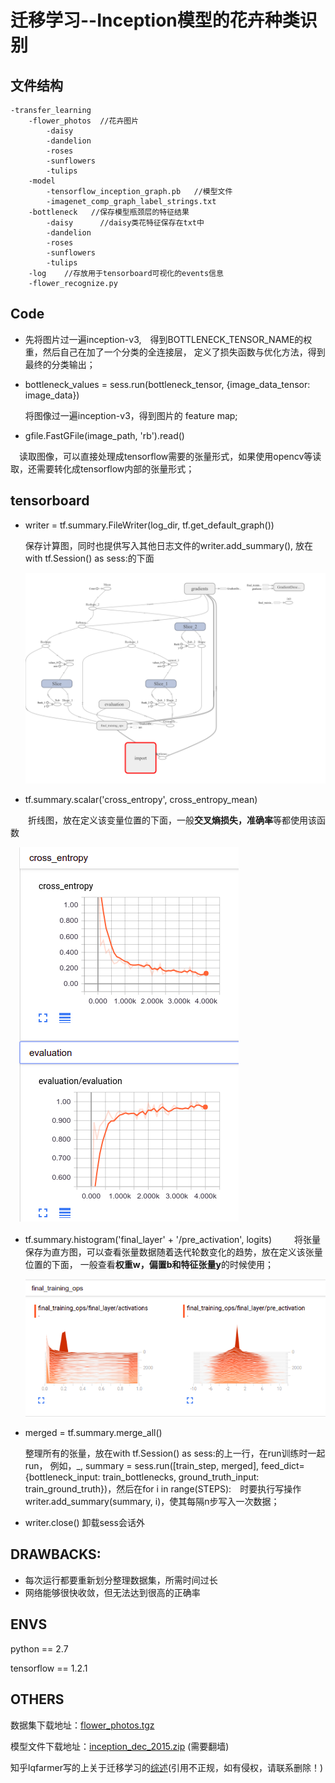 # 迁移学习--Inception模型的花卉种类识别

## 文件结构
```
-transfer_learning
	-flower_photos	//花卉图片
		-daisy		
		-dandelion		
		-roses		
		-sunflowers		
		-tulips		
	-model
		-tensorflow_inception_graph.pb   //模型文件
		-imagenet_comp_graph_label_strings.txt
	-bottleneck   //保存模型瓶颈层的特征结果
		-daisy		//daisy类花特征保存在txt中
		-dandelion
		-roses
		-sunflowers
		-tulips
	-log	//存放用于tensorboard可视化的events信息
	-flower_recognize.py
```

## Code
* 先将图片过一遍inception-v3,　得到BOTTLENECK_TENSOR_NAME的权重，然后自己在加了一个分类的全连接层，
定义了损失函数与优化方法，得到最终的分类输出；

* bottleneck_values = sess.run(bottleneck_tensor, {image_data_tensor: image_data})

  将图像过一遍inception-v3，得到图片的 feature map;
 
* gfile.FastGFile(image_path, 'rb').read()

　读取图像，可以直接处理成tensorflow需要的张量形式，如果使用opencv等读取，还需要转化成tensorflow内部的张量形式；

## tensorboard
* writer = tf.summary.FileWriter(log_dir, tf.get_default_graph())
   
   保存计算图，同时也提供写入其他日志文件的writer.add_summary(), 放在　with tf.Session() as sess:的下面
  
   ![graph](./figures/graph_run=.png)
   
*  tf.summary.scalar('cross_entropy', cross_entropy_mean)

　　折线图，放在定义该变量位置的下面，一般**交叉熵损失，准确率**等都使用该函数
  
  　![scalar](./figures/scalar.png)
  
* tf.summary.histogram('final_layer' + '/pre_activation', logits)
　　
    将张量保存为直方图，可以查看张量数据随着迭代轮数变化的趋势，放在定义该张量位置的下面，
    一般查看**权重w，偏置b和特征张量y**的时候使用；
    
    ![histogram](./figures/histogram.png)
    
* merged = tf.summary.merge_all()

  整理所有的张量，放在with tf.Session() as sess:的上一行，在run训练时一起run，
  例如，_, summary = sess.run([train_step, merged], feed_dict={bottleneck_input: train_bottlenecks, ground_truth_input: train_ground_truth})，然后在for i in range(STEPS):　时要执行写操作　writer.add_summary(summary, i)，使其每隔n步写入一次数据；
  
* writer.close() 
    卸载sess会话外
  

    
    

## DRAWBACKS:
* 每次运行都要重新划分整理数据集，所需时间过长
* 网络能够很快收敛，但无法达到很高的正确率

## ENVS
python == 2.7

tensorflow == 1.2.1

## OTHERS
数据集下载地址：[flower_photos.tgz](http://download.tensorflow.org/example_images/flower_photos.tgz)

模型文件下载地址：[inception_dec_2015.zip](https://storage.googleapis.com/download.tensorflow.org/models/inception_dec_2015.zip) (需要翻墙)

知乎lqfarmer写的上关于迁移学习的[综述](https://zhuanlan.zhihu.com/p/27368456)(引用不正规，如有侵权，请联系删除！)
